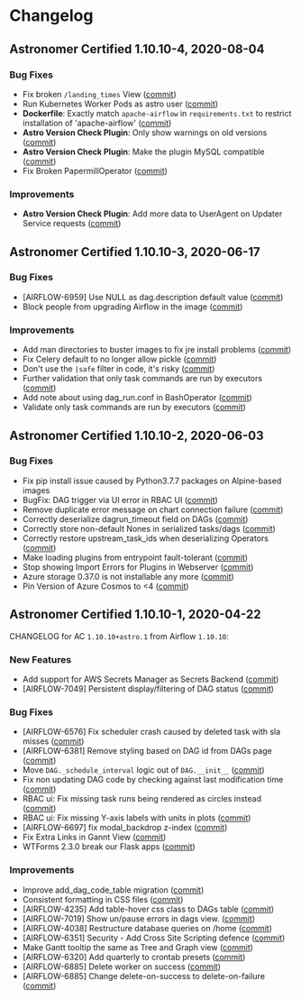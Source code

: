 # Changelog

Astronomer Certified 1.10.10-4, 2020-08-04
--------------------------------------------

### Bug Fixes

- Fix broken `/landing_times` View ([commit](https://github.com/astronomer/airflow/commit/a55b8f6))
- Run Kubernetes Worker Pods as astro user ([commit](https://github.com/astronomer/ap-airflow/commit/f6819a4))
- **Dockerfile**: Exactly match `apache-airflow` in `requirements.txt` to restrict installation of 'apache-airflow' ([commit](https://github.com/astronomer/ap-airflow/commit/c2536db))
- **Astro Version Check Plugin**: Only show warnings on old versions ([commit](https://github.com/astronomer/astronomer-airflow-version-check/commit/24ad49e))
- **Astro Version Check Plugin**: Make the plugin MySQL compatible ([commit](https://github.com/astronomer/astronomer-airflow-version-check/commit/0210f60))
- Fix Broken PapermillOperator ([commit](https://github.com/astronomer/astronomer-airflow-version-check/commit/811cc75))

### Improvements

- **Astro Version Check Plugin**: Add more data to UserAgent on Updater Service requests ([commit](https://github.com/astronomer/astronomer-airflow-version-check/commit/ea7dc6a))


Astronomer Certified 1.10.10-3, 2020-06-17
--------------------------------------------

### Bug Fixes

- [AIRFLOW-6959] Use NULL as dag.description default value ([commit](https://github.com/astronomer/airflow/commit/548f4be32))
- Block people from upgrading Airflow in the image ([commit](https://github.com/astronomer/ap-airflow/commit/bf517ea))

### Improvements

- Add man directories to buster images to fix jre install problems ([commit](https://github.com/astronomer/ap-airflow/commit/551995e))
- Fix Celery default to no longer allow pickle ([commit](https://github.com/astronomer/airflow/commit/45a2a3315))
- Don't use the `|safe` filter in code, it's risky ([commit](https://github.com/astronomer/airflow/commit/774a34e12))
- Further validation that only task commands are run by executors ([commit](https://github.com/astronomer/airflow/commit/c96af8e3f))
- Add note about using dag_run.conf in BashOperator ([commit](https://github.com/astronomer/airflow/commit/2591294df))
- Validate only task commands are run by executors ([commit](https://github.com/astronomer/airflow/commit/4aea266a6))

Astronomer Certified 1.10.10-2, 2020-06-03
--------------------------------------------

### Bug Fixes

- Fix pip install issue caused by Python3.7.7 packages on Alpine-based images
- BugFix: DAG trigger via UI error in RBAC UI ([commit](https://github.com/astronomer/airflow/commit/356b7b1))
- Remove duplicate error message on chart connection failure ([commit](https://github.com/astronomer/airflow/commit/c4ff230))
- Correctly deserialize dagrun_timeout field on DAGs ([commit](https://github.com/astronomer/airflow/commit/1f12f3f))
- Correctly store non-default Nones in serialized tasks/dags ([commit](https://github.com/astronomer/airflow/commit/2bf89bf))
- Correctly restore upstream_task_ids when deserializing Operators ([commit](https://github.com/astronomer/airflow/commit/bf04e3e))
- Make loading plugins from entrypoint fault-tolerant ([commit](https://github.com/astronomer/airflow/commit/35c068c))
- Stop showing Import Errors for Plugins in Webserver ([commit](https://github.com/astronomer/airflow/commit/ef70c9c))
- Azure storage 0.37.0 is not installable any more ([commit](https://github.com/astronomer/airflow/commit/072f947))
- Pin Version of Azure Cosmos to <4 ([commit](https://github.com/astronomer/airflow/commit/684653d))

Astronomer Certified 1.10.10-1, 2020-04-22
-----------------------------------------------

CHANGELOG for AC `1.10.10+astro.1` from Airflow `1.10.10`:


### New Features

- Add support for AWS Secrets Manager as Secrets Backend ([commit](https://github.com/apache/airflow/commit/75156fb23))
- [AIRFLOW-7049] Persistent display/filtering of DAG status ([commit](https://github.com/apache/airflow/commit/830987fd7))


### Bug Fixes

- [AIRFLOW-6576] Fix scheduler crash caused by deleted task with sla misses ([commit](https://github.com/apache/airflow/commit/))
- [AIRFLOW-6381] Remove styling based on DAG id from DAGs page ([commit](https://github.com/apache/airflow/commit/))
- Move `DAG._schedule_interval` logic out of `DAG.__init__` ([commit](https://github.com/apache/airflow/commit/a354cc3a1))
- Fix non updating DAG code by checking against last modification time ([commit](https://github.com/apache/airflow/commit/9166df5ef))
- RBAC ui: Fix missing task runs being rendered as circles instead ([commit](https://github.com/apache/airflow/commit/cd763cd1f))
- RBAC ui: Fix missing Y-axis labels with units in plots ([commit](https://github.com/apache/airflow/commit/1c5a1c121))
- [AIRFLOW-6697] fix modal_backdrop z-index ([commit](https://github.com/apache/airflow/commit/4066447f7))
- Fix Extra Links in Gannt View ([commit](https://github.com/apache/airflow/commit/504c711a6))
- WTForms 2.3.0 break our Flask apps ([commit](https://github.com/apache/airflow/commit/bb48dafe9))


### Improvements

- Improve add_dag_code_table migration ([commit](https://github.com/apache/airflow/commit/3dded72db))
- Consistent formatting in CSS files ([commit](https://github.com/apache/airflow/commit/b261516c8))
- [AIRFLOW-4235] Add table-hover css class to DAGs table ([commit](https://github.com/apache/airflow/commit/324954c7d))
- [AIRFLOW-7019] Show un/pause errors in dags view. ([commit](https://github.com/apache/airflow/commit/a99520180))
- [AIRFLOW-4038] Restructure database queries on /home ([commit](https://github.com/apache/airflow/commit/63260c995))
- [AIRFLOW-6351] Security - Add Cross Site Scripting defence ([commit](https://github.com/apache/airflow/commit/afa4b11fd))
- Make Gantt tooltip the same as Tree and Graph view ([commit](https://github.com/apache/airflow/commit/94757dd55))
- [AIRFLOW-6320] Add quarterly to crontab presets ([commit](https://github.com/apache/airflow/commit/5d1aaa90b))
- [AIRFLOW-6885] Delete worker on success ([commit](https://github.com/apache/airflow/commit/14ddf04b8))
- [AIRFLOW-6885] Change delete-on-success to delete-on-failure ([commit](https://github.com/apache/airflow/commit/27dc6c299))
